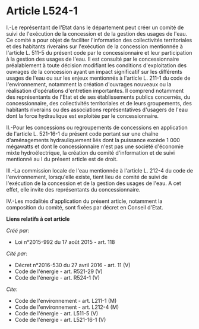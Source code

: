 # Article L524-1

I.-Le représentant de l'Etat dans le département peut créer un comité de suivi de l'exécution de la concession et de la
gestion des usages de l'eau. Ce comité a pour objet de faciliter l'information des collectivités territoriales et des
habitants riverains sur l'exécution de la concession mentionnée à l'article L. 511-5 du présent code par le concessionnaire
et leur participation à la gestion des usages de l'eau. Il est consulté par le concessionnaire préalablement à toute décision
modifiant les conditions d'exploitation des ouvrages de la concession ayant un impact significatif sur les différents usages
de l'eau ou sur les enjeux mentionnés à l'article L. 211-1 du code de l'environnement, notamment la création d'ouvrages
nouveaux ou la réalisation d'opérations d'entretien importantes. Il comprend notamment des représentants de l'Etat et de ses
établissements publics concernés, du concessionnaire, des collectivités territoriales et de leurs groupements, des habitants
riverains ou des associations représentatives d'usagers de l'eau dont la force hydraulique est exploitée par le
concessionnaire. 

II.-Pour les concessions ou regroupements de concessions en application de l'article L. 521-16-1 du présent code portant sur
une chaîne d'aménagements hydrauliquement liés dont la puissance excède 1 000 mégawatts et dont le concessionnaire n'est pas
une société d'économie mixte hydroélectrique, la création du comité d'information et de suivi mentionné au I du présent
article est de droit. 

III.-La commission locale de l'eau mentionnée à l'article L. 212-4 du code de l'environnement, lorsqu'elle existe, tient lieu
de comité de suivi de l'exécution de la concession et de la gestion des usages de l'eau. A cet effet, elle invite des
représentants du concessionnaire. 

IV.-Les modalités d'application du présent article, notamment la composition du comité, sont fixées par décret en Conseil
d'Etat.

**Liens relatifs à cet article**

_Créé par_:

  - Loi n°2015-992 du 17 août 2015 - art. 118

_Cité par_:

  - Décret n°2016-530 du 27 avril 2016 - art. 11 (V)
  - Code de l'énergie - art. R521-29 (V)
  - Code de l'énergie - art. R524-1 (V)

_Cite_:

  - Code de l'environnement - art. L211-1 (M)
  - Code de l'environnement - art. L212-4 (M)
  - Code de l'énergie - art. L511-5 (V)
  - Code de l'énergie - art. L521-16-1 (V)
